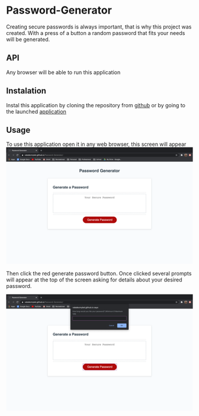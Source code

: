 # Password-Generator

Creating secure passwords is always important, that is why this project was created.  With a press of a button a random password that fits your needs will be generated.

## API

Any browser will be able to run this application

## Instalation

Instal this application by cloning the repository from [github](https://github.com/valadezMykel/Password-Generator)
or by going to the launched [application](https://valadezmykel.github.io/Password-Generator/)

## Usage

To use this application open it in any web browser, this screen will appear 
![Fresh-page](https://github.com/valadezMykel/Password-Generator/blob/master/Assets/Screen%20Shot%202020-09-22%20at%205.19.13%20PM.png)

Then click the red generate password button.  Once clicked several prompts will appear at the top of the screen asking for details about your desired password.

![Prompts](https://github.com/valadezMykel/Password-Generator/blob/master/Assets/Screen%20Shot%202020-09-22%20at%205.19.21%20PM.png)

